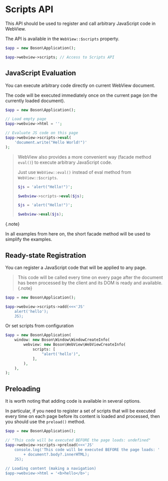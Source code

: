 # Scripts API

This API should be used to register and call arbitrary 
JavaScript code in WebView.

The API is available in the `WebView::$scripts` property.

```php
$app = new Boson\Application();

$app->webview->scripts; // Access to Scripts API
```


## JavaScript Evaluation

You can execute arbitrary code directly on current WebView document.

The code will be executed immediately once on the current page (on the
currently loaded document).

```php
$app = new Boson\Application();

// Load empty page
$app->webview->html = '';

// Evaluate JS code on this page
$app->webview->scripts->eval(
    'document.write("Hello World!")'
);
```


> WebView also provides a more convenient way (facade method `eval()`) 
> to execute arbitrary JavaScript code.
>
> Just use `WebView::eval()` instead of eval method
> from `WebView::$scripts`.
>
> ```php
> $js = 'alert("Hello!")';
> 
> $webview->scripts->eval($js);
> ```
> 
> ```php
> $js = 'alert("Hello!")';
> 
> $webview->eval($js);
> ```
{.note}

In all examples from here on, the short facade method will 
be used to simplify the examples.

</note>


## Ready-state Registration 

You can register a JavaScript code that will be applied to any page.

> This code will be called every time on every page after the document has been
> processed by the client and its DOM is ready and available.
{.note}

```php
$app = new Boson\Application();

$app->webview->scripts->add(<<<'JS'
    alert('hello');
    JS);
```

Or set scripts from configuration

```php
$app = new Boson\Application(
    window: new Boson\Window\WindowCreateInfo(
        webview: new Boson\WebView\WebViewCreateInfo(
            scripts: [
                "alert('hello')",
            ],
        ),
    ),
);
```

## Preloading

It is worth noting that adding code is available in several options.

In particular, if you need to register a set of scripts that will be executed 
every time on each page before its content is loaded and processed, then you 
should use the `preload()` method.

```php
$app = new Boson\Application();

// "This code will be executed BEFORE the page loads: undefined"
$app->webview->scripts->preload(<<<'JS'
    console.log('This code will be executed BEFORE the page loads: ' 
        + document?.body?.innerHTML);
    JS);
    
// Loading content (making a navigation)
$app->webview->html = '<b>hello</b>';
```
